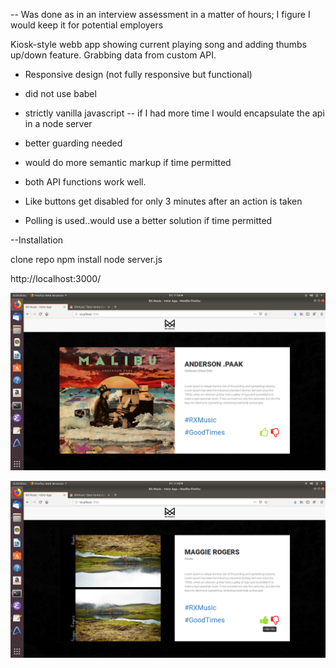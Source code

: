 -- Was done as in an interview assessment in a matter of hours; I figure I would keep it for potential employers

Kiosk-style webb app showing current playing song and adding thumbs up/down feature. Grabbing data from custom API. 

- Responsive design (not fully responsive but functional)
- did not use babel
- strictly vanilla javascript -- if I had more time I would encapsulate the api in a node server
- better guarding needed
- would do more semantic markup if time permitted
- both API functions work well.

- Like buttons get disabled for only 3 minutes after an action is taken
- Polling is used..would use a better solution if time permitted

--Installation

clone repo
npm install
node server.js


http://localhost:3000/

![Screenshot 1](screenshot1.png?raw=true "Screenshot 1")


![Screenshot 2](screenshot2.png?raw=true "Screenshot 2")